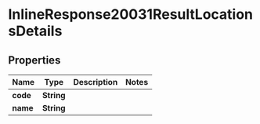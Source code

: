 # InlineResponse20031ResultLocationsDetails

## Properties
Name | Type | Description | Notes
------------ | ------------- | ------------- | -------------
**code** | **String** |  | 
**name** | **String** |  | 
